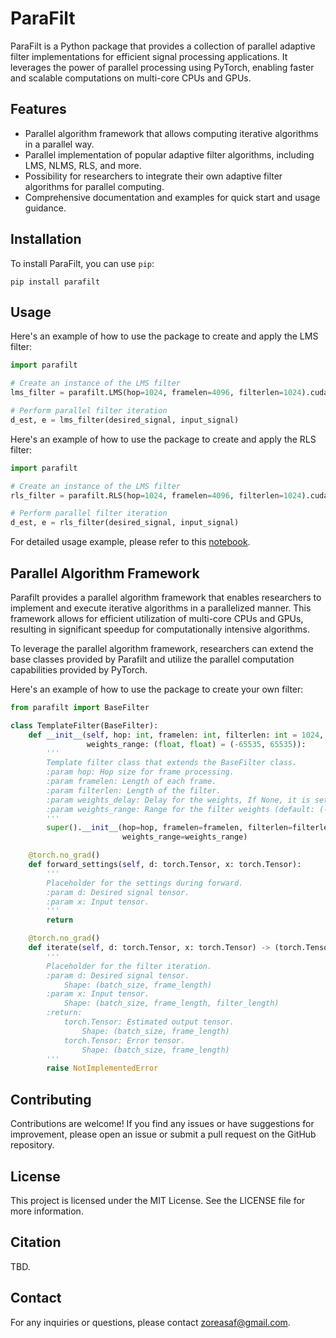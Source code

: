 # ParaFilt
ParaFilt is a Python package that provides a collection of parallel adaptive filter implementations for efficient signal processing applications. It leverages the power of parallel processing using PyTorch, enabling faster and scalable computations on multi-core CPUs and GPUs.

## Features
- Parallel algorithm framework that allows computing iterative algorithms in a parallel way.
- Parallel implementation of popular adaptive filter algorithms, including LMS, NLMS, RLS, and more.
- Possibility for researchers to integrate their own adaptive filter algorithms for parallel computing.
- Comprehensive documentation and examples for quick start and usage guidance.

## Installation
To install ParaFilt, you can use `pip`:
```
pip install parafilt
```

## Usage
Here's an example of how to use the package to create and apply the LMS filter:

```python
import parafilt

# Create an instance of the LMS filter
lms_filter = parafilt.LMS(hop=1024, framelen=4096, filterlen=1024).cuda()

# Perform parallel filter iteration
d_est, e = lms_filter(desired_signal, input_signal)
```

Here's an example of how to use the package to create and apply the RLS filter:
```python
import parafilt

# Create an instance of the LMS filter
rls_filter = parafilt.RLS(hop=1024, framelen=4096, filterlen=1024).cuda()

# Perform parallel filter iteration
d_est, e = rls_filter(desired_signal, input_signal)
```

For detailed usage example, please refer to this [notebook](https://github.com/nuniz/ParaFilt/blob/main/notebooks/1.0-parafilt-demo.ipynb).

## Parallel Algorithm Framework
Parafilt provides a parallel algorithm framework that enables researchers to implement and execute iterative algorithms in a parallelized manner. This framework allows for efficient utilization of multi-core CPUs and GPUs, resulting in significant speedup for computationally intensive algorithms.

To leverage the parallel algorithm framework, researchers can extend the base classes provided by Parafilt and utilize the parallel computation capabilities provided by PyTorch.

Here's an example of how to use the package to create your own filter:
```python
from parafilt import BaseFilter

class TemplateFilter(BaseFilter):
    def __init__(self, hop: int, framelen: int, filterlen: int = 1024, weights_delay: Optional[int] = None,
                 weights_range: (float, float) = (-65535, 65535)):
        '''
        Template filter class that extends the BaseFilter class.
        :param hop: Hop size for frame processing.
        :param framelen: Length of each frame.
        :param filterlen: Length of the filter.
        :param weights_delay: Delay for the weights, If None, it is set to framelen/2 (default: None).
        :param weights_range: Range for the filter weights (default: (-65535, 65535)).
        '''
        super().__init__(hop=hop, framelen=framelen, filterlen=filterlen, weights_delay=weights_delay,
                         weights_range=weights_range)

    @torch.no_grad()
    def forward_settings(self, d: torch.Tensor, x: torch.Tensor):
        '''
        Placeholder for the settings during forward.
        :param d: Desired signal tensor.
        :param x: Input tensor.
        '''
        return

    @torch.no_grad()
    def iterate(self, d: torch.Tensor, x: torch.Tensor) -> (torch.Tensor, torch.Tensor):
        '''
        Placeholder for the filter iteration.
        :param d: Desired signal tensor.
            Shape: (batch_size, frame_length)
        :param x: Input tensor.
            Shape: (batch_size, frame_length, filter_length)
        :return:
            torch.Tensor: Estimated output tensor.
                Shape: (batch_size, frame_length)
            torch.Tensor: Error tensor.
                Shape: (batch_size, frame_length)
        '''
        raise NotImplementedError
```


## Contributing
Contributions are welcome! If you find any issues or have suggestions for improvement, please open an issue or submit a pull request on the GitHub repository.

## License
This project is licensed under the MIT License. See the LICENSE file for more information.

## Citation
TBD.

## Contact
For any inquiries or questions, please contact zoreasaf@gmail.com.

